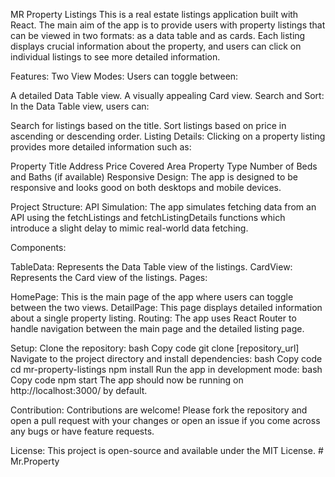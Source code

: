 MR Property Listings
This is a real estate listings application built with React. The main aim of the app is to provide users with property listings that can be viewed in two formats: as a data table and as cards. Each listing displays crucial information about the property, and users can click on individual listings to see more detailed information.

Features:
Two View Modes: Users can toggle between:

A detailed Data Table view.
A visually appealing Card view.
Search and Sort: In the Data Table view, users can:

Search for listings based on the title.
Sort listings based on price in ascending or descending order.
Listing Details: Clicking on a property listing provides more detailed information such as:

Property Title
Address
Price
Covered Area
Property Type
Number of Beds and Baths (if available)
Responsive Design: The app is designed to be responsive and looks good on both desktops and mobile devices.

Project Structure:
API Simulation: The app simulates fetching data from an API using the fetchListings and fetchListingDetails functions which introduce a slight delay to mimic real-world data fetching.

Components:

TableData: Represents the Data Table view of the listings.
CardView: Represents the Card view of the listings.
Pages:

HomePage: This is the main page of the app where users can toggle between the two views.
DetailPage: This page displays detailed information about a single property listing.
Routing: The app uses React Router to handle navigation between the main page and the detailed listing page.

Setup:
Clone the repository:
bash
Copy code
git clone [repository_url]
Navigate to the project directory and install dependencies:
bash
Copy code
cd mr-property-listings
npm install
Run the app in development mode:
bash
Copy code
npm start
The app should now be running on http://localhost:3000/ by default.

Contribution:
Contributions are welcome! Please fork the repository and open a pull request with your changes or open an issue if you come across any bugs or have feature requests.

License:
This project is open-source and available under the MIT License.
#   M r . P r o p e r t y  
 